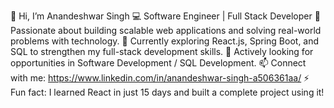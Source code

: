 👋 Hi, I’m Anandeshwar Singh
💻 Software Engineer | Full Stack Developer
👀 Passionate about building scalable web applications and solving real-world problems with technology.
🌱 Currently exploring React.js, Spring Boot, and SQL to strengthen my full-stack development skills.
💼 Actively looking for opportunities in Software Development / SQL Development.
📫 Connect with me: https://www.linkedin.com/in/anandeshwar-singh-a506361aa/
⚡ Fun fact: I learned React in just 15 days and built a complete project using it!

<!---
Anandeshwar Singh/Anandeshwar Singh is a ✨ special ✨ repository because its `README.md` (this file) appears on your GitHub profile.
You can click the Preview link to take a look at your changes.
--->
